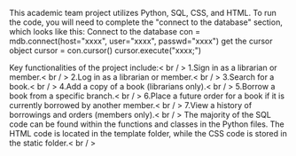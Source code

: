 This academic team project utilizes Python, SQL, CSS, and HTML. To run the code, you will need to complete the "connect to the database" section, which looks like this:
Connect to the database
con = mdb.connect(host="xxxx", user="xxxx", passwd="xxxx")
get the cursor object
cursor = con.cursor()
cursor.execute("xxxx;")

Key functionalities of the project include:< br / >
  1.Sign in as a librarian or member.< br / >
  2.Log in as a librarian or member.< br / >
  3.Search for a book.< br / >
  4.Add a copy of a book (librarians only).< br / >
  5.Borrow a book from a specific branch.< br / >
  6.Place a future order for a book if it is currently borrowed by another member.< br / >
  7.View a history of borrowings and orders (members only).< br / >
The majority of the SQL code can be found within the functions and classes in the Python files. The HTML code is located in the template folder, while the CSS code is stored in the static folder.< br / >
